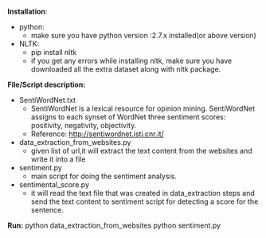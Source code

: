 **Installation**:  
- python:
  - make sure you have python version :2.7.x installed(or above version)  
- NLTK: 
  - pip install nltk 
  - if you get any errors while installing nltk, make sure you have downloaded all the extra dataset along with nltk package.
  
 
**File/Script description:**

- SentiWordNet.txt
  - SentiWordNet is a lexical resource for opinion mining. SentiWordNet assigns to each synset of WordNet three sentiment scores: positivity, negativity, objectivity.  
  - Reference: http://sentiwordnet.isti.cnr.it/  
- data_extraction_from_websites.py
  - given list of url,it will extract the text content from the websites and write it into a file   
- sentiment.py  
  - main script for doing the sentiment analysis.
- sentimental_score.py
  - it will read the text file that was created in data_extraction steps and send the text content to sentiment script for detecting a score for the sentence.  
  
**Run:**
python data_extraction_from_websites
python sentiment.py


